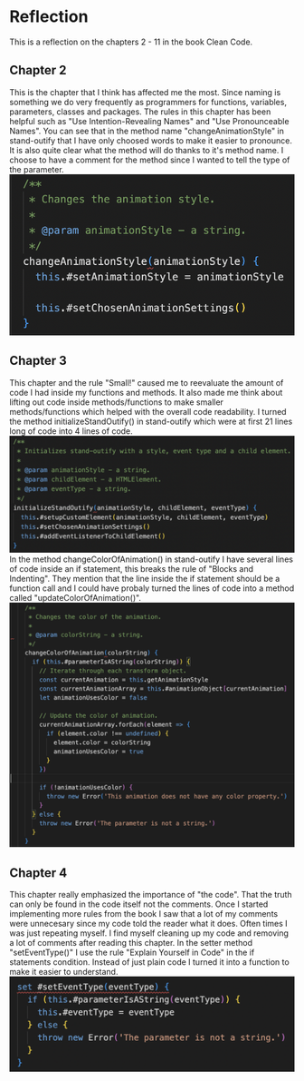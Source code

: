 # Reflection
This is a reflection on the chapters 2 - 11 in the book Clean Code.
## Chapter 2
This is the chapter that I think has affected me the most. Since naming is something we do very frequently as programmers for functions, variables, parameters, classes and packages. The rules in this chapter has been helpful such as "Use Intention-Revealing Names" and "Use Pronounceable Names". You can see that in the method name "changeAnimationStyle" in stand-outify that I have only choosed words to make it easier to pronounce. It is also quite clear what the method will do thanks to it's method name. I choose to have a comment for the method since I wanted to tell the type of the parameter.
![Alt text](img/change-animation-style.png "Image of the method changeAnimationStyle()")
## Chapter 3
This chapter and the rule "Small!" caused me to reevaluate the amount of code I had inside my functions and methods. It also made me think about lifting out code inside methods/functions to make smaller methods/functions which helped with the overall code readability. I turned the method initializeStandOutify() in stand-outify which were at first 21 lines long of code into 4 lines of code.
![Alt text](img/initialize-stand-outify.png "Image of the method initializeStandOutify()")
In the method changeColorOfAnimation() in stand-outify I have several lines of code inside an if statement, this breaks the rule of "Blocks and Indenting". They mention that the line inside the if statement should be a function call and I could have probaly turned the lines of code into a method called "updateColorOfAnimation()".
![Alt text](img/change-color-of-animation.png "Image of the method changeColorOfAnimation()")
## Chapter 4
This chapter really emphasized the importance of "the code". That the truth can only be found in the code itself not the comments. Once I started implementing more rules from the book I saw that a lot of my comments were unnecesary since my code told the reader what it does. Often times I was just repeating myself. I find myself cleaning up my code and removing a lot of comments after reading this chapter. In the setter method "setEventType()" I use the rule "Explain Yourself in Code" in the if statements condition. Instead of just plain code I turned it into a function to make it easier to understand.
![Alt text](img/set-event-type.png "Image of the method setEventType()")
